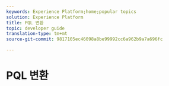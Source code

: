 ```yaml
---
keywords: Experience Platform;home;popular topics
solution: Experience Platform
title: PQL 변환
topic: developer guide
translation-type: tm+mt
source-git-commit: 9817105ec46098a8be99992cc6a962b9a7a696fc

---
```



# PQL 변환
